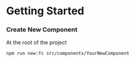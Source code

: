 # Getting Started

### Create New Component

At the root of the project

```shell
npm run new:fc src/components/YourNewComponent
```
